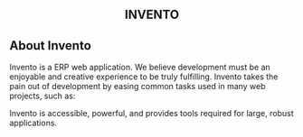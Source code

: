 <H2 align="center">INVENTO</H2>

## About Invento

Invento is a ERP web application. We believe development must be an enjoyable and creative experience to be truly fulfilling. Invento takes the pain out of development by easing common tasks used in many web projects, such as:

Invento is accessible, powerful, and provides tools required for large, robust applications.
